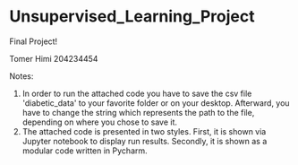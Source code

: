# Unsupervised_Learning_Project

Final Project!

Tomer Himi 204234454

Notes:
1) In order to run the attached code you have to save the csv file 'diabetic_data' to your favorite folder or on your desktop.           Afterward, you have to change the string which represents the path to the file, depending on where you chose to save it.
2) The attached code is presented in two styles. First, it is shown via Jupyter notebook to display run results. Secondly, it is shown as a modular code written in Pycharm.


